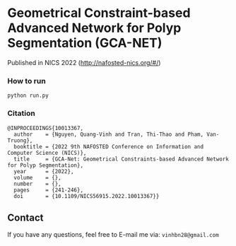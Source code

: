 # Geometrical Constraint-based Advanced Network for Polyp Segmentation (GCA-NET) 
Published in NICS 2022 (http://nafosted-nics.org/#/)

### How to run
```
python run.py 
```
### Citation
```
@INPROCEEDINGS{10013367,
  author    = {Nguyen, Quang-Vinh and Tran, Thi-Thao and Pham, Van-Truong},
  booktitle = {2022 9th NAFOSTED Conference on Information and Computer Science (NICS)}, 
  title     = {GCA-Net: Geometrical Constraints-based Advanced Network for Polyp Segmentation}, 
  year      = {2022},
  volume    = {},
  number    = {},
  pages     = {241-246},
  doi       = {10.1109/NICS56915.2022.10013367}}
```
## Contact
If you have any questions, feel free to E-mail me via: `vinhbn28@gmail.com`
